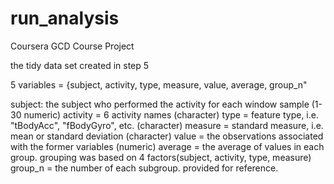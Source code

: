 run_analysis
============
Coursera GCD Course Project 

the tidy data set created in step 5

5 variables = {subject, activity, type, measure, value, average, group_n"

subject: the subject who performed the activity for each window sample (1-30 numeric)
activity = 6 activity names (character)
type = feature type, i.e. "tBodyAcc", "fBodyGyro", etc. (character)
measure = standard measure, i.e. mean or standard deviation (character)
value = the observations associated with the former variables (numeric)
average = the average of values in each group. grouping was based on 4 factors(subject, activity, type, measure)
group_n = the number of each subgroup. provided for reference.

